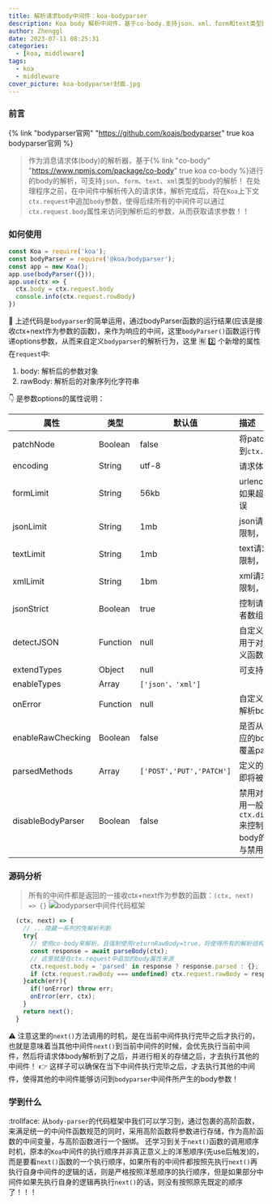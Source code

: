 ```yaml
---
title: 解析请求body中间件：koa-bodyparser
description: Koa body 解析中间件，基于co-body.支持json、xml、form和text类型body，并从源码层面来分析关于bodyparser的运行过程，加深对bodyparser的理解
author: Zhenggl
date: 2023-07-11 08:25:31
categories:
  - [koa, middleware]
tags:
  - koa
  - middleware
cover_picture: koa-bodyparser封面.jpg
---
```


### 前言
{% link "bodyparser官网" "https://github.com/koajs/bodyparser" true koa bodyparser官网 %}
> 作为消息请求体(body)的解析器，基于{% link "co-body" "https://www.npmjs.com/package/co-body" true koa co-body %}进行的body的解析，可支持`json`、`form`、`text`、`xml`类型的body的解析！
> 在处理程序之前，在中间件中解析传入的请求体，解析完成后，将在`Koa`上下文`ctx.request`中追加`body`参数，使得后续所有的中间件可以通过`ctx.request.body`属性来访问到解析后的参数，从而获取请求参数！！

### 如何使用
```javascript
const Koa = require('koa');
const bodyParser = require('@koa/bodyparser');
const app = new Koa();
app.use(bodyParser({}));
app.use(ctx => {
  ctx.body = ctx.request.body
  console.info(ctx.request.rowBody)
})
```
:stars: 上述代码是`bodyparser`的简单运用，通过bodyParser函数的运行结果(应该是接收ctx+next作为参数的函数)，来作为响应的中间，这里`bodyParser()`函数运行传递options参数，从而来自定义`bodyparser`的解析行为，这里 :u6709: :two: 个新增的属性在`request`中:
1. body: 解析后的参数对象
2. rawBody: 解析后的对象序列化字符串

:point_down: 是参数options的属性说明：

| 属性 | 类型 | 默认值 | 描述 |
|---|---|---|:---|
| patchNode | Boolean | false | 将patch请求方法的body添加到`ctx.req`中 |
| encoding | String | utf-8 | 请求体的编码格式 |
| formLimit | String | 56kb | urlencoded请求体的大小，如果超过限制，则返回413错误 |
| jsonLimit | String | 1mb | json请求体的大小，如果超过限制，则放回413错误 |
| textLimit | String | 1mb | text请求体的大小，如果超过限制，则放回413错误 |
| xmlLimit | String | 1bm | xml请求体的大小，如果超过限制，则放回413错误 |
| jsonStrict | Boolean | true | 控制请求体严格要求为对象或者数组，从而避免类型判断 |
| detectJSON | Function | null | 自定义json请求体检测函数，用于对json请求体检测的自定义函数 |
| extendTypes | Object | null | 可支持的扩展类型 |
| enableTypes | Array | `['json'、'xml']` |  |
| onError | Function | null | 自定义异常处理，用于处理当解析body发生异常时的操作 |
| enableRawChecking | Boolean | false | 是否从raw中检查并解析出对应的body，将解析出来的值覆盖payload的body |
| parsedMethods | Array | `['POST','PUT','PATCH']` | 定义的哪些请求方法的body即将被解析 |
| disableBodyParser | Boolean | false | 禁用对body的解析，实际运用一般通过`ctx.disableBodyParser=true`来控制对某些条件下禁用对body的解析，实现动态启用与禁用的解析目的 |

### 源码分析
> 所有的中间件都是返回的一接收ctx+next作为参数的函数：`(ctx, next) => {}`
![bodyparser中间件代码框架](bodyparser中间件代码框架.png)
```javascript
  (ctx, next) => {
    // ...隐藏一系列的免解析判断
    try{
      // 使用co-body来解析，且强制使用returnRawBody=true，将使得所有的解析结构都以{parsed:true, row: str}的形式来返回
      const response = await parseBody(ctx);
      // 这里就是在ctx.request中追加的body属性来源
      ctx.request.body = 'parsed' in response ? response.parsed : {};
      if (ctx.request.rawBody === undefined) ctx.request.rawBody = response.raw;
    }catch(err){
      if(!onError) throw err;
      onError(err, ctx);
    }
    return next();
  }
```
:warning: 注意这里的`next()`方法调用的时机，是在当前中间件执行完毕之后才执行的，也就是意味着当其他中间件`next()`到当前中间件的时候，会优先执行当前中间件，然后将请求体body解析到了之后，并进行相关的存储之后，才去执行其他的中间件！ :point_right: 这样子可以确保在当下中间件执行完毕之后，才去执行其他的中间件，使得其他的中间件能够访问到`bodyparser`中间件所产生的body参数！

### 学到什么
:trollface: 从`body-parser`的代码框架中我们可以学习到，通过包裹的高阶函数，来满足统一的中间件函数规范的同时，采用高阶函数将参数进行存储，作为高阶函数的中间变量，与高阶函数进行一个捆绑。
还学习到关于`next()`函数的调用顺序时机，原本的`Koa`中间件的执行顺序并非真正意义上的洋葱顺序(先use后触发)的，而是要看`next()`函数的一个执行顺序，如果所有的中间件都按照先执行`next()`再执行自身中间件的逻辑的话，则是严格按照洋葱顺序的执行顺序，但是如果部分中间件如果先执行自身的逻辑再执行`next()`的话，则没有按照原先既定的顺序了！！！